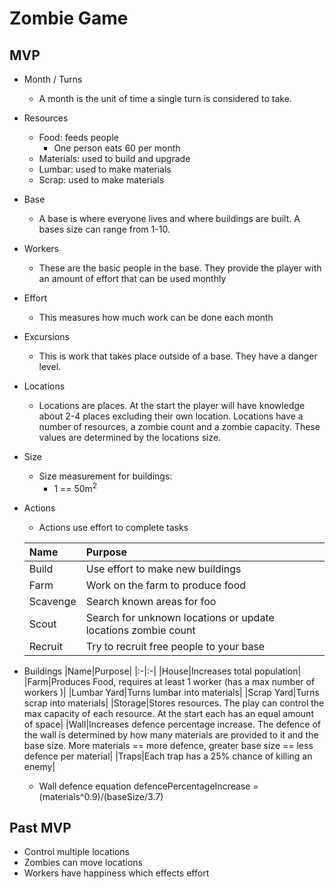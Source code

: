 # Zombie Game

## MVP

* Month / Turns
  * A month is the unit of time a single turn is considered to take.


* Resources
    * Food: feeds people
      * One person eats 60 per month
    * Materials: used to build and upgrade
    * Lumbar: used to make materials
    * Scrap: used to make materials


* Base
  * A base is where everyone lives and where buildings are built. A bases size can range from 1-10.


* Workers
  * These are the basic people in the base. They provide the player with an amount of effort that can be used monthly


* Effort
  * This measures how much work can be done each month


* Excursions
  * This is work that takes place outside of a base. They have a danger level.


* Locations
  * Locations are places. At the start the player will have knowledge about 2-4 places excluding their own location.
  Locations have a number of resources, a zombie count and a zombie capacity. These values are determined by the locations size.


* Size
  * Size measurement for buildings:
    * 1 == 50m<sup>2</sup>


* Actions
  * Actions use effort to complete tasks

  |Name|Purpose|
  |:-|:-|
  |Build|Use effort to make new buildings|
  |Farm|Work on the farm to produce food|
  |Scavenge|Search known areas for foo|
  |Scout|Search for unknown locations or update locations zombie count|
  |Recruit|Try to recruit free people to your base|

* Buildings
  |Name|Purpose|
  |:-|:-|
  |House|Increases total population|
  |Farm|Produces Food, requires at least 1 worker (has a max number of workers )|
  |Lumbar Yard|Turns lumbar into materials|
  |Scrap Yard|Turns scrap into materials|
  |Storage|Stores resources. The play can control the max capacity of each resource. At the start each has an equal amount of space|
  |Wall|Increases defence percentage increase. The defence of the wall is determined by how many materials are provided to it and the base size. More materials == more defence, greater base size == less defence per material|
  |Traps|Each trap has a 25% chance of killing an enemy|

  * Wall defence equation
    defencePercentageIncrease = (materials^0.9)/(baseSize/3.7)

## Past MVP

* Control multiple locations
* Zombies can move locations
* Workers have happiness which effects effort
